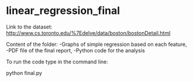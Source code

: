 # linear_regression_final


Link to the dataset:
http://www.cs.toronto.edu/%7Edelve/data/boston/bostonDetail.html

Content of the folder:
-Graphs of simple regression based on each feature, 
-PDF file of the final report,
-Python code for the analysis

To run the code type in the command line:

  python final.py

